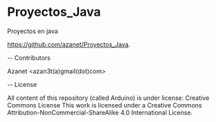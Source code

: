 # Proyectos_Java
Proyectos en java


https://github.com/azanet/Proyectos_Java.

--
Contributors

Azanet <azan3t(a)gmail(dot)com>

--
License

All content of this repository (called Arduino) is under license: Creative Commons License
This work is licensed under a Creative Commons Attribution-NonCommercial-ShareAlike 4.0 International License.
